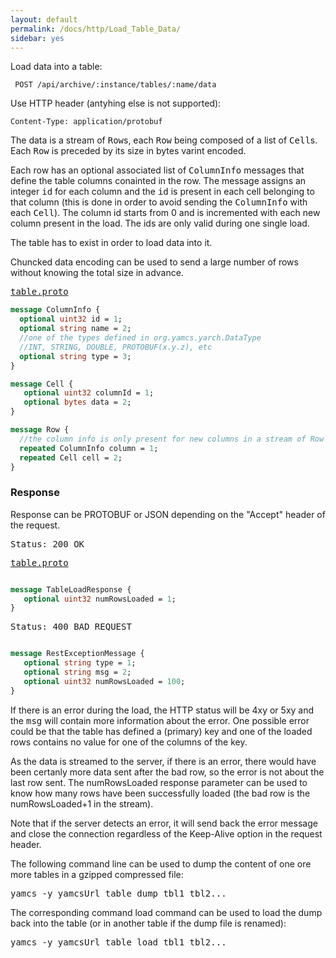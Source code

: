 ```yaml
---
layout: default
permalink: /docs/http/Load_Table_Data/
sidebar: yes
---
```


Load data into a table:

     POST /api/archive/:instance/tables/:name/data
    
Use HTTP header (antyhing else is not supported):

    Content-Type: application/protobuf

The data is a stream of <tt>Row</tt>s, each <tt>Row</tt> being composed of a list of <tt>Cell</tt>s. Each <tt>Row</tt> is preceded by its size in bytes varint encoded.

Each row has an optional associated list of <tt>ColumnInfo</tt> messages that define the table columns conainted in the row. The <ColumnInfo> message assigns an integer <tt>id</tt> for each column and the <tt>id</tt> is present in each cell belonging to that column (this is done in order to avoid sending the <tt>ColumnInfo</tt> with each <tt>Cell</tt>). The column id starts from 0 and is incremented with each new column present in the load. The ids are only valid during one single load.

The table has to exist in order to load data into it.

Chuncked data encoding can be used to send a large number of rows without knowing the total size in advance.


<pre class="r header"><a href="/docs/http/table.proto/">table.proto</a></pre>
```proto
message ColumnInfo {
  optional uint32 id = 1;
  optional string name = 2;
  //one of the types defined in org.yamcs.yarch.DataType
  //INT, STRING, DOUBLE, PROTOBUF(x.y.z), etc
  optional string type = 3; 
}

message Cell {
   optional uint32 columnId = 1; 
   optional bytes data = 2;
}

message Row {
  //the column info is only present for new columns in a stream of Row messages
  repeated ColumnInfo column = 1; 
  repeated Cell cell = 2;
}
```


### Response
Response can be PROTOBUF or JSON depending on the "Accept" header of the request.

<pre class="header">Status: 200 OK</pre>
<pre class="r header"><a href="/docs/http/table.proto/">table.proto</a></pre>
```proto

message TableLoadResponse {
   optional uint32 numRowsLoaded = 1;  
}
```
<pre class="header">Status: 400 BAD_REQUEST</pre>
```proto

message RestExceptionMessage {
   optional string type = 1;
   optional string msg = 2;
   optional uint32 numRowsLoaded = 100;
}
```

If there is an error during the load, the HTTP status will be 4xy or 5xy and the <tt>msg</tt> will contain more information about the error. One possible error could be that the table has defined a (primary) key and one of the loaded rows contains no value for one of the columns of the key.

As the data is streamed to the server, if there is an error, there would have been certanly more data sent after the bad row, so the error is not about the last row sent. The numRowsLoaded response parameter can be used to know how many rows have been successfully loaded (the bad row is the numRowsLoaded+1 in the stream).

Note that if the server detects an error, it will send back the error message and close the connection regardless of the Keep-Alive option in the request header.



<div class="hint">
The following command line can be used to dump the content of one ore more tables in a gzipped compressed file:
<pre>yamcs -y yamcsUrl table dump tbl1 tbl2...</pre>

The corresponding command load command can be used to load the dump back into the table (or in another table if the dump file is renamed):
<pre>yamcs -y yamcsUrl table load tbl1 tbl2...</pre>

